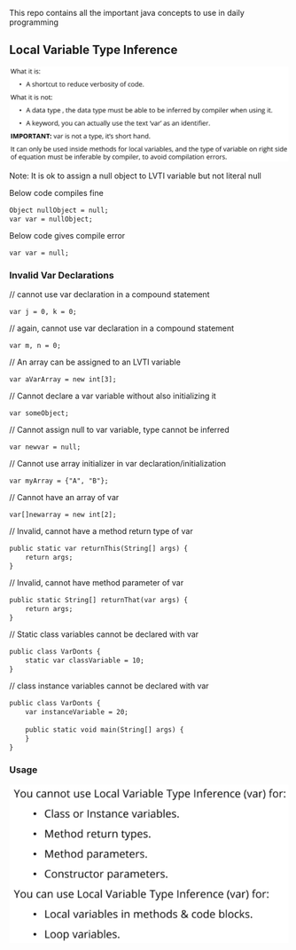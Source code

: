 
This repo contains all the important java concepts to use in daily programming

## Local Variable Type Inference

![Screenshot](img/lvtii.png)

Note:
It is ok to assign a null object to LVTI variable but not literal null

Below code compiles fine
````
Object nullObject = null;
var var = nullObject;
````

Below code gives compile error
````
var var = null;
````
### Invalid Var Declarations

// cannot use var declaration in a compound statement
````
var j = 0, k = 0;
````

// again, cannot use var declaration in a compound statement
````
var m, n = 0;
````

// An array can be assigned to an LVTI variable
````
var aVarArray = new int[3];
````

// Cannot declare a var variable without also initializing it
````
var someObject;
````

// Cannot assign null to var variable, type cannot be inferred
````
var newvar = null;
```` 

// Cannot use array initializer in var declaration/initialization
````
var myArray = {"A", "B"};
````

// Cannot have an array of var
````
var[]newarray = new int[2]; 
````
// Invalid, cannot have a method return type of var
````
public static var returnThis(String[] args) {
    return args;
}
````

// Invalid, cannot have method parameter of var
````
public static String[] returnThat(var args) {
    return args;
}
````

// Static class variables cannot be declared with var
````
public class VarDonts {
    static var classVariable = 10;
}
````

// class instance variables cannot be declared with var
````
public class VarDonts {
    var instanceVariable = 20;

    public static void main(String[] args) {
    }
}
````

### Usage

![Screenshot](img/lvti_usage.png)


